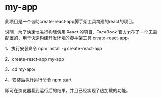 # my-app
此项目是一个借助create-react-app脚手架工具构建的react的项目。

说明：为了快速地进行构建使用 React 的项目，FaceBook 官方发布了一个无需配置的、用于快速构建开发环境的脚手架工具 create-react-app。

1、执行安装命令 npm install -g create-react-app

2、create-react-app my-app

3、cd my-app/

4、安装后执行运行命令 npm start 

即可在浏览器看到运行后的结果，并且已经实现了热加载的功能。
